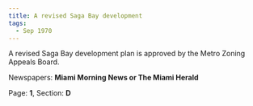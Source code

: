 ```yaml
---  
title: A revised Saga Bay development  
tags:  
  - Sep 1970  
---  
```

  
A revised Saga Bay development plan is approved by the Metro Zoning Appeals Board.  
  
Newspapers: **Miami Morning News or The Miami Herald**  
  
Page: **1**, Section: **D** 

